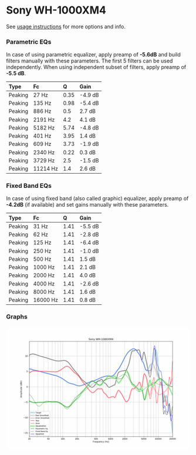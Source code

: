 # Sony WH-1000XM4
See [usage instructions](https://github.com/jaakkopasanen/AutoEq#usage) for more options and info.

### Parametric EQs
In case of using parametric equalizer, apply preamp of **-5.6dB** and build filters manually
with these parameters. The first 5 filters can be used independently.
When using independent subset of filters, apply preamp of **-5.5 dB**.

| Type    | Fc       |    Q | Gain    |
|:--------|:---------|:-----|:--------|
| Peaking | 27 Hz    | 0.35 | -4.9 dB |
| Peaking | 135 Hz   | 0.98 | -5.4 dB |
| Peaking | 886 Hz   | 0.5  | 2.7 dB  |
| Peaking | 2191 Hz  | 4.2  | 4.1 dB  |
| Peaking | 5182 Hz  | 5.74 | -4.8 dB |
| Peaking | 401 Hz   | 3.95 | 1.4 dB  |
| Peaking | 609 Hz   | 3.73 | -1.9 dB |
| Peaking | 2340 Hz  | 0.22 | 0.3 dB  |
| Peaking | 3729 Hz  | 2.5  | -1.5 dB |
| Peaking | 11214 Hz | 1.4  | 2.6 dB  |

### Fixed Band EQs
In case of using fixed band (also called graphic) equalizer, apply preamp of **-4.2dB**
(if available) and set gains manually with these parameters.

| Type    | Fc       |    Q | Gain    |
|:--------|:---------|:-----|:--------|
| Peaking | 31 Hz    | 1.41 | -5.5 dB |
| Peaking | 62 Hz    | 1.41 | -2.8 dB |
| Peaking | 125 Hz   | 1.41 | -6.4 dB |
| Peaking | 250 Hz   | 1.41 | -1.0 dB |
| Peaking | 500 Hz   | 1.41 | 1.5 dB  |
| Peaking | 1000 Hz  | 1.41 | 2.1 dB  |
| Peaking | 2000 Hz  | 1.41 | 4.0 dB  |
| Peaking | 4000 Hz  | 1.41 | -2.6 dB |
| Peaking | 8000 Hz  | 1.41 | 1.6 dB  |
| Peaking | 16000 Hz | 1.41 | 0.8 dB  |

### Graphs
![](./Sony%20WH-1000XM4.png)